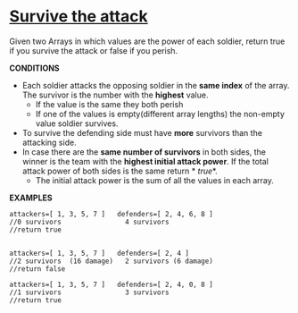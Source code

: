 # [Survive the attack](https://www.codewars.com/kata/survive-the-attack "https://www.codewars.com/kata/634d0f7c562caa0016debac5")

Given two Arrays in which values are the power of each soldier, return true if you survive the
attack or false if you perish.

**CONDITIONS**

* Each soldier attacks the opposing soldier in the **same index** of the array. The survivor is the
  number with the **highest** value.
    * If the value is the same they both perish
    * If one of the values is empty(different array lengths) the non-empty value soldier survives.
* To survive the defending side must have **more** survivors than the attacking side.
* In case there are the **same number of survivors** in both sides, the winner is the team with the
  **highest initial attack power**. If the total attack power of both sides is the same return *
  *true**.
    * The initial attack power is the sum of all the values in each array.

**EXAMPLES**

```
attackers=[ 1, 3, 5, 7 ]   defenders=[ 2, 4, 6, 8 ]  
//0 survivors                4 survivors
//return true


attackers=[ 1, 3, 5, 7 ]   defenders=[ 2, 4 ]  
//2 survivors  (16 damage)   2 survivors (6 damage)
//return false

attackers=[ 1, 3, 5, 7 ]   defenders=[ 2, 4, 0, 8 ]  
//1 survivors                3 survivors 
//return true
```